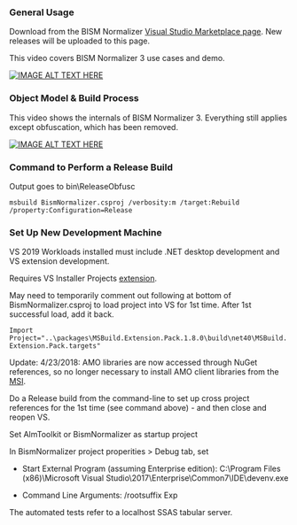 ### General Usage

Download from the BISM Normalizer [Visual Studio Marketplace page](https://marketplace.visualstudio.com/items?itemName=ChristianWade.BISMNormalizer3). New releases will be uploaded to this page.

This video covers BISM Normalizer 3 use cases and demo.

[![IMAGE ALT TEXT HERE](http://img.youtube.com/vi/LZdOwfJqFrM/0.jpg)](http://www.youtube.com/watch?v=LZdOwfJqFrM)

### Object Model & Build Process

This video shows the internals of BISM Normalizer 3. Everything still applies except obfuscation, which has been removed.

[![IMAGE ALT TEXT HERE](http://img.youtube.com/vi/r3eGK-dSYuw/0.jpg)](http://www.youtube.com/watch?v=r3eGK-dSYuw)

### Command to Perform a Release Build

Output goes to bin\ReleaseObfusc

`msbuild BismNormalizer.csproj /verbosity:m /target:Rebuild /property:Configuration=Release`

### Set Up New Development Machine

VS 2019 Workloads installed must include .NET desktop development and VS extension development.

Requires VS Installer Projects [extension](https://marketplace.visualstudio.com/items?itemName=VisualStudioClient.MicrosoftVisualStudio2017InstallerProjects).

May need to temporarily comment out following at bottom of BismNormalizer.csproj to load project into VS for 1st time. After 1st successful load, add it back.

`Import Project="..\packages\MSBuild.Extension.Pack.1.8.0\build\net40\MSBuild.Extension.Pack.targets"`

Update: 4/23/2018: AMO libraries are now accessed through NuGet references, so no longer necessary to install AMO client libraries from the [MSI](https://docs.microsoft.com/en-us/azure/analysis-services/analysis-services-data-providers).

Do a Release build from the command-line to set up cross project references for the 1st time (see command above) - and then close and reopen VS.

Set AlmToolkit or BismNormalizer as startup project

In BismNormalizer project properities > Debug tab, set
* Start External Program (assuming Enterprise edition): C:\Program Files (x86)\Microsoft Visual Studio\2017\Enterprise\Common7\IDE\devenv.exe

* Command Line Arguments: /rootsuffix Exp

The automated tests refer to a localhost SSAS tabular server.
